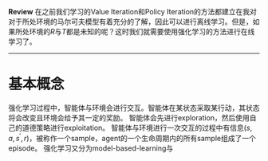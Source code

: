 **Review**
在之前我们学习的Value Iteration和Policy Iteration的方法都建立在我对对于所处环境的马尔可夫模型有着充分的了解，因此可以进行离线学习。但是，如果所处环境的$R$与$T$都是未知的呢？这时我们就需要使用强化学习的方法进行在线学习了。

---

# 基本概念
强化学习过程中，智能体与环境会进行交互。智能体在某状态采取某行动，其状态将会改变且环境会给予其一定的奖励。
智能体会先进行exploration，然后使用自己的道德策略进行exploitation。
智能体与环境进行一次交互的过程中有信息$(s, a, s^{\prime}, r)$，被称作一个sample，agent的一个生命周期内的所有sample组成了一个episode。
强化学习又分为model-based-learning与